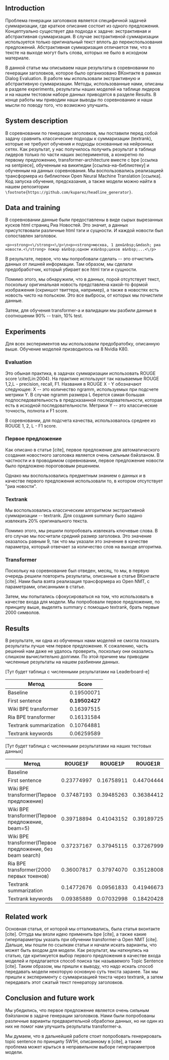 ## Introduction
Проблема генерации заголовков является специфичной задачей суммаризации, где краткое описание состоит из одного предложения. Концептуально существует два подхода к задаче: экстрактивная и абстрактивная суммаризация. В случае экстрактивной суммаризации используется только оригинальный текст вплоть до переиспользования предложений. Абстрактивная суммаризация отличается тем, что в тексте на выходе могут быть слова, которых не было в исходном материале.

В данной статье мы описываем наши результаты в соревновании по генерации заголовков, которое было организовано ВКонтакте в рамках Dialog Evaluation. В работе мы использовали экстрактивную и абстрактивную суммаризации. Методы, использованные нами, описаны в разделе experiments, результаты наших моделей на таблице лидеров и на нашем тестовом наборе данных приводятся в разделе Results. В конце работы мы приводим наши выводы по соревнованию и наши мысли по поводу того, что возможно улучшить.

## System description
<!-- This section is devoted to the detailed description of your contribution. The architectures and the methods should be presented here. Try to make your explanation as clear as possible for those who would desire to reproduce your approach.\footnote{https://github.com/kuparez/headline_generator} -->
В соревновании по генерации заголовков, мы поставили перед собой задачу сравнить классические подходы к суммаризации (textrank), которые не требуют обучения и подходы основанные на нейронных сетях. Как результат, у нас получилось получить результат в таблице лидеров только по части наших экспериментов, а конкретно по первому предложению, transformer-architecture вместе с bpe [ссылка на sentpiece], обученным на википедии [ссылка-на-библиотеку] и обученным на данных соревнования. Мы воспользовались реализацией трансформера из библиотеки Open Neural Machine Translation [ссылка]. Код запуска обучения, предсказания, а также модели можно найти в нашем репозитории `\footnote{https://github.com/kuparez/headline_generator}`.

## Data and training
<!-- In this section describe anything related to the prepossessing of the dataset, pretrained embeddings and language models you used and the details of the training procedure. -->
В соревновании данные были предоставлены в виде  сырых вырезанных кусков html страниц Риа Новостей. Это значит, а данных присутствовали различные html тэги и сущности. И каждой новости был сопоставлен заголовок.

```
<p><strong><\/strong><\/p>\n<p><strong>москва, 1 дек&nbsp;&mdash; риа новости.<\/strong> пожар в&nbsp;одном из&nbsp;цехов в&nbsp;...<\/p>
```

В результате, первое, что мы попробовали сделать -- это отчистить данных от лишней информации. Там образом, мы сделали предобработчик, который убирает все html тэги и сущности.

Помимо этого, мы обнаружили, что в данных, порой отсутствует текст, поскольку оригинальная новость представлена какой-то формой изображения (скриншот твиттера, например), а также в новостях есть новость чисто на польском. Это все выбросы, от которых мы почистили данные.

Затем, для обучения transformer-а и валидации мы разбили данные в соотношении 90% -- train, 10% test.

## Experiments
<!-- This section is devoted to the description of your experiment settings. -->
Для всех экспериментов мы использовали предобратобку, описанную выше. Обучение моделей призводилось на 8 Nvidia K80.

### Evaluation
Это обыная практика, в задачах суммаризации использовать ROUGE score \cite{Lin:2004}. На практике используют так называемые ROUGE 1,2,L - precision, recall, F1. Названия в ROUGE X - Y обозначают следующее: X -- это количество ngramm, используемых при подсчете метрики Y. В случае ngramm размера L берется самая большая подпоследовательность в предсказанной последовательности, которая есть в исходной последовательности. Метрики Y -- это классические точность, полнота и F1 score.

В соревновании, для подсчета качества, использовалось среднее из ROUGE 1, 2, L - F1 score.

### Первое предложение
Как описано в статье [cite], первое предложение для автоматического создания новостного заголовка является очень сильным бэйзланом. В частности и в проводимом соревновании, первое предложение новости было предложено порогововым решением.

Однако мы воспользовались предметным знанием о данных и в качестве первого предложения использовали то, в котором отсутствует "риа новости".

### Textrank
Мы воспользовались классическим алгоритмом экстрактивной суммаризации -- textrank. Для создания summary было задано извлекать 20% оригинального текста.

Помимо этого, мы решили попробовать извлекать ключевые слова. В его случае мы посчитали средний размер заголовка. Это значение оказалось равным 9, так что мы указали это значение в качестве параметра, который отвечает за количество слов на выходе алгоритма.

### Transformer
Поскольку на соревнование был отведен, месяц, то мы, в первую очередь решили повторить результаты, описанные в статье ВКонтакте [cite]. Нами была взята реализация трансформера из Open NMT, с параметрами, описанными в статье.

Затем, мы попытались сфокусироваться на том, что использовать в качестве входа для модели. Мы попробовали первое предложение, по принципу выше, выделять summary с помощью textrank, брать первые 2000 символов.

## Results
<!-- This section presents the results of your experiments. -->
В результате, ни одна из обученных нами моделей не смогла показать результаты лучше чем первое предложение. К сожалению, часть решений нам даже не удалось проверить, поскольку они оказались слишком вычислительно долгими. По этой причине мы приводим численные результаты на нашем разбиении данных.

\[Тут будет таблица с численными результатами на Leaderboard-е\]

|Метод                 |Score         |
|----------------------|--------------|
|Baseline              |0.19500071    |
|First sentence        |__0.19502427__|
|Wiki BPE transformer  |0.16397515    |
|Ria BPE transformer   |0.16131584    |
|Textrank summarization|0.10764881    |
|Textrank keywords     |0.06259589    |

\[Тут будет таблица с численными результатами на наших тестовых данных\]

|Метод                                   |ROUGE1F   |ROUGE1P   |ROUGE1R   |ROUGE2F   |ROUGE2P   |ROUGE2R   |ROUGELF   |ROUGELP   |ROUGELR   |
|----------------------------------------|----------|----------|----------|----------|----------|----------|----------|----------|----------|
|Baseline                                |          |          |          |          |          |          |          |          |          |
|First sentence                          |0.23774997|0.16758911|0.44704444|0.10519344|0.07293198|0.21040550|0.16575322|0.15374833|0.40907362|
|Wiki BPE transformer(Первое предложение)|0.37487193|0.39485263|0.36384412|0.20615759|0.21835507|0.19987960|0.34827759|0.37437382|0.34495650|
|Wiki BPE transformer(Первое предложение, beam=5)|0.39718894|0.41043152|0.39189725|0.22824611|0.23624047|0.22560835|0.37109221|0.39005237|0.37248966|
|Wiki BPE transformer(Первое предложение, без beam search)|0.37237167|0.37945115|0.37267999|0.20512290|0.20917494|0.20587372|0.34740491|0.36006422|0.35372614|
|Ria BPE transformer(2000 первых токенов)|0.36007817|0.37974070|0.35128008|0.18932258|0.20127022|0.18439079|0.33378960|0.36071193|0.33362054|
|Textrank summarization                  |0.14772676|0.09561833|0.41946673|0.05500968|0.03480776|0.17501952|0.09239122|0.08765440|0.38756839|
|Textrank keywords                       |0.09385889|0.07032998|0.18420428|0.00729198|0.00543009|0.01560466|0.05880374|0.05680884|0.14598096|

## Related work
<!-- This section is obligatory. In this section describe key papers and ideas in the domain of text summariation and headline summarization and cite the works and implementations, if any, you used. Below you can find an instruction on how to cite a paper in the {\LaTeX} style of Dialogue papers. -->
Основная статья, от которой мы отталкивались, была статья вконтакте [cite]. Оттуда мы вязли идею применить bpe [cite], а также какие гиперпараметры указать при обучении transformer-а Open NMT [cite]. Дальше, мы пошли по ссылкам статьи и начали искать варианты, что может быть входом для модели. Как результат, мы наткнулись на статью, где критикуется выбор первого предложения в качестве входа моделей и предлагается способ поиска так называемого Topic Sentence [cite]. Таким образом, мы пришли к выводу, что надо искать способ передавать модели некоторую основную суть текста заранее. Так мы пришли к эксперименту с суммаризацией текста через textrank, а затем передавать этот сжатый текст генератору заголовков.

## Conclusion and future work
<!-- Draw a conclusion and provide some insights on how your approach can be improved. -->
Мы убедились, что первое предложение является очень сильным бэйзланом в задаче генерации заголовков. Нами были попробованы различные варианты предварительной обработки данных, но ни один из них не помог нам улучшить результаты transformer-а.

Мы думаем, что в дальнейшей работе стоит попробовать генерировать topic sentence по принципу 5W1H, описанному в [cite], а также проблема может крыться в неправильном выборе гиперпараметров модели.  
